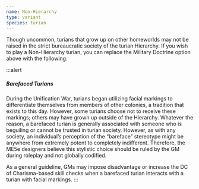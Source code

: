 ```yaml
---
name: Non-Hierarchy
type: variant
species: turian
---
```

Though uncommon, turians that grow up on other homeworlds may not be raised in the strict bureaucratic society of the
turian Hierarchy. If you wish to play a Non-Hierarchy turian, you can replace the Military Doctrine option above with
the following.

:::alert
##### Barefaced Turians
During the Unification War, turians began utilizing facial markings to differentiate themselves from members of other
colonies, a tradition that exists to this day. However, some turians choose not to receive these markings; others may
have grown up outside of the Hierarchy. Whatever the reason, a barefaced turian is generally associated with someone
who is beguiling or cannot be trusted in turian society. However, as with any society, an individual’s perception of
the “bareface” stereotype might be anywhere from extremely potent to completely indifferent. Therefore, the ME5e
designers believe this stylistic choice should be ruled by the GM during roleplay and not globally codified.

As a general guideline, GMs may impose disadvantage or increase the DC of Charisma-based skill checks when a
barefaced turian interacts with a turian with facial markings.
:::

